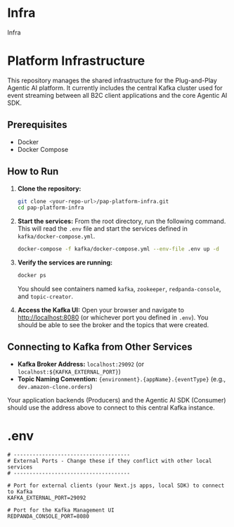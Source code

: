 # Infra

Infra

# Platform Infrastructure

This repository manages the shared infrastructure for the Plug-and-Play Agentic AI platform. It currently includes the central Kafka cluster used for event streaming between all B2C client applications and the core Agentic AI SDK.

## Prerequisites

- Docker
- Docker Compose

## How to Run

1.  **Clone the repository:**

    ```bash
    git clone <your-repo-url>/pap-platform-infra.git
    cd pap-platform-infra
    ```

2.  **Start the services:**
    From the root directory, run the following command. This will read the `.env` file and start the services defined in `kafka/docker-compose.yml`.

    ```bash
    docker-compose -f kafka/docker-compose.yml --env-file .env up -d
    ```

3.  **Verify the services are running:**

    ```bash
    docker ps
    ```

    You should see containers named `kafka`, `zookeeper`, `redpanda-console`, and `topic-creator`.

4.  **Access the Kafka UI:**
    Open your browser and navigate to [http://localhost:8080](http://localhost:8080) (or whichever port you defined in `.env`). You should be able to see the broker and the topics that were created.

## Connecting to Kafka from Other Services

- **Kafka Broker Address:** `localhost:29092` (or `localhost:${KAFKA_EXTERNAL_PORT}`)
- **Topic Naming Convention:** `{environment}.{appName}.{eventType}` (e.g., `dev.amazon-clone.orders`)

Your application backends (Producers) and the Agentic AI SDK (Consumer) should use the address above to connect to this central Kafka instance.

# .env

```
# -------------------------------------
# External Ports - Change these if they conflict with other local services
# -------------------------------------

# Port for external clients (your Next.js apps, local SDK) to connect to Kafka
KAFKA_EXTERNAL_PORT=29092

# Port for the Kafka Management UI
REDPANDA_CONSOLE_PORT=8080
```
